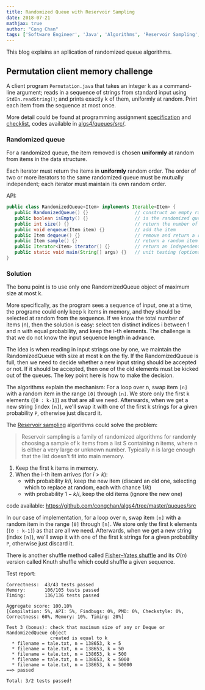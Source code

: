 ```yaml
---
title: Randomized Queue with Reservoir Sampling
date: 2018-07-21
mathjax: true
author: "Cong Chan"
tags: ['Software Engineer', 'Java', 'Algorithms', 'Reservoir Sampling', 'Fisher–Yates shuffle']
---
```


This blog explains an apllication of randomized queue algorithms.
## Permutation client memory challenge
A client program `Permutation.java` that takes an integer k as a command-line argument; reads in a sequence of strings from standard input using `StdIn.readString()`; and prints exactly k of them, uniformly at random. Print each item from the sequence at most once.

More detail could be found at programming assignment [specification](http://coursera.cs.princeton.edu/algs4/assignments/queues.html) and [checklist](http://coursera.cs.princeton.edu/algs4/checklists/queues.html), codes available in [algs4/queues/src/](https://github.com/congchan/algs4/tree/master/queues/src).

<!-- more -->

### Randomized queue
For a randomized queue, the item removed is chosen **uniformly** at random from items in the data structure.

Each iterator must return the items in **uniformly** random order. The order of two or more iterators to the same randomized queue must be mutually independent; each iterator must maintain its own random order.

API:
```java
public class RandomizedQueue<Item> implements Iterable<Item> {
   public RandomizedQueue() {}                 // construct an empty randomized queue
   public boolean isEmpty() {}                 // is the randomized queue empty?
   public int size() {}                        // return the number of items on the randomized queue
   public void enqueue(Item item) {}           // add the item
   public Item dequeue() {}                    // remove and return a random item
   public Item sample() {}                     // return a random item (but do not remove it)
   public Iterator<Item> iterator() {}         // return an independent iterator over items in random order
   public static void main(String[] args) {}   // unit testing (optional)
}
```

### Solution
The bonu point is to use only one RandomizedQueue object of maximum size at most k.

More specifically, as the program sees a sequence of input, one at a time, the programe could only keep k items in memory, and they should be selected at random from the sequence. If we know the total number of items (n), then the solution is easy: select ten distinct indices i between 1 and n with equal probability, and keep the i-th elements. The challenge is that we do not know the input sequence length in advance.

The idea is when reading in input strings one by one, we maintain the RandomizedQueue with size at most k on the fly. If the RandomizedQueue is full, then we need to decide whether a new input string should be accepted or not. If it should be accepted, then one of the old elements must be kicked out of the queues. The key point here is how to make the decision.

The algorithms explain the mechanism: For a loop over n, swap item `[n]` with a random item in the range `[0]` through `[n]`. We store only the first k elements (`[0 : k-1]`) as that are all we need. Afterwards, when we get a new string (index `[n]`), we'll swap it with one of the first k strings for a given probability `P`, otherwise just discard it.

The [Reservoir sampling](https://en.wikipedia.org/wiki/Reservoir_sampling) algorithms could solve the problem:
> Reservoir sampling is a family of randomized algorithms for randomly choosing a sample of k items from a list S containing n items, where n is either a very large or unknown number. Typically n is large enough that the list doesn't fit into main memory.

1. Keep the first k items in memory.
2. When the i-th item arrives (for $i>k$):
    * with probability $k/i$, keep the new item (discard an old one, selecting which to replace at random, each with chance $1/k$)
    * with probability $1-k/i$, keep the old items (ignore the new one)

code available: https://github.com/congchan/algs4/tree/master/queues/src

In our case of implementation, for a loop over n, swap item `[n]` with a random item in the range `[0]` through `[n]`. We store only the first k elements (`[0 : k-1]`) as that are all we need. Afterwards, when we get a new string (index `[n]`), we'll swap it with one of the first k strings for a given probability `P`, otherwise just discard it.

There is another shuffle method called [Fisher–Yates shuffle](https://en.wikipedia.org/wiki/Fisher%E2%80%93Yates_shuffle) and its $O(n)$ version called Knuth shuffle which could shuffle a given sequence.

Test report:
```
Correctness:  43/43 tests passed
Memory:       106/105 tests passed
Timing:       136/136 tests passed

Aggregate score: 100.10%
[Compilation: 5%, API: 5%, Findbugs: 0%, PMD: 0%, Checkstyle: 0%, Correctness: 60%, Memory: 10%, Timing: 20%]

Test 3 (bonus): check that maximum size of any or Deque or RandomizedQueue object
                created is equal to k
  * filename = tale.txt, n = 138653, k = 5
  * filename = tale.txt, n = 138653, k = 50
  * filename = tale.txt, n = 138653, k = 500
  * filename = tale.txt, n = 138653, k = 5000
  * filename = tale.txt, n = 138653, k = 50000
==> passed

Total: 3/2 tests passed!
```

